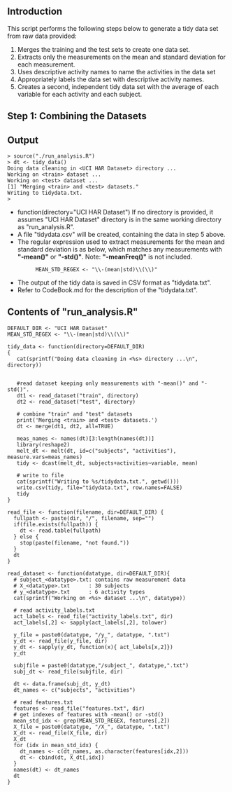 ## Introduction

This script performs the following steps below to generate a tidy data set from raw data provided:

1. Merges the training and the test sets to create one data set.
2. Extracts only the measurements on the mean and standard deviation for each measurement.
3. Uses descriptive activity names to name the activities in the data set
4. Appropriately labels the data set with descriptive activity names.
5. Creates a second, independent tidy data set with the average of each variable for each activity and each subject.


## Step 1: Combining the Datasets



## Output
```{r}
> source("./run_analysis.R")
> dt <- tidy_data()
Doing data cleaning in <UCI HAR Dataset> directory ...
Working on <train> dataset ...
Working on <test> dataset ...
[1] "Merging <train> and <test> datasets."
Writing to tidydata.txt.
> 
```

* function(directory="UCI HAR Dataset")
  If no directory is provided, it assumes "UCI HAR Dataset" directory is in the same working
  directory as "run_analysis.R".
* A file "tidydata.csv" will be created, containing the data in step 5 above.
* The regular expression used to extract measurements for the mean and standard deviation is 
  as below, which matches any measurements with **"-mean()"** or **"-std()"**. Note: **"-meanFreq()"** is
  not included.

```{r}
         MEAN_STD_REGEX <- "\\-(mean|std)\\(\\)"
```

* The output of the tidy data is saved in CSV format as "tidydata.txt".
* Refer to CodeBook.md for the description of the "tidydata.txt".


## Contents of "run_analysis.R"

```{r}
DEFAULT_DIR <- "UCI HAR Dataset"
MEAN_STD_REGEX <- "\\-(mean|std)\\(\\)"

tidy_data <- function(directory=DEFAULT_DIR)
{
   cat(sprintf("Doing data cleaning in <%s> directory ...\n", directory))

      
   #read dataset keeping only measurements with "-mean()" and "-std()".
   dt1 <- read_dataset("train", directory)
   dt2 <- read_dataset("test", directory)

   # combine "train" and "test" datasets
   print('Merging <train> and <test> datasets.')
   dt <- merge(dt1, dt2, all=TRUE)
    
   meas_names <- names(dt)[3:length(names(dt))]
   library(reshape2)
   melt_dt <- melt(dt, id=c("subjects", "activities"), measure.vars=meas_names)
   tidy <- dcast(melt_dt, subjects+activities~variable, mean)
   
   # write to file
   cat(sprintf("Writing to %s/tidydata.txt.", getwd()))
   write.csv(tidy, file="tidydata.txt", row.names=FALSE)
   tidy
}

read_file <- function(filename, dir=DEFAULT_DIR) {
  fullpath <- paste(dir, "/", filename, sep="")
  if(file.exists(fullpath)) {
    dt <- read.table(fullpath)
  } else {
    stop(paste(filename, "not found."))
  }
  dt
}

read_dataset <- function(datatype, dir=DEFAULT_DIR){
  # subject_<datatype>.txt: contains raw measurement data
  # X_<datatype>.txt      : 30 subjects
  # y_<datatype>.txt      : 6 activity types
  cat(sprintf("Working on <%s> dataset ...\n", datatype))

  # read activity_labels.txt
  act_labels <- read_file("activity_labels.txt", dir)
  act_labels[,2] <- sapply(act_labels[,2], tolower)
  
  y_file = paste0(datatype, "/y_", datatype, ".txt")
  y_dt <- read_file(y_file, dir)
  y_dt <- sapply(y_dt, function(x){ act_labels[x,2]})
  y_dt
  
  subjfile = paste0(datatype,"/subject_", datatype,".txt")
  subj_dt <- read_file(subjfile, dir)
  
  dt <- data.frame(subj_dt, y_dt)
  dt_names <- c("subjects", "activities")
  
  # read features.txt
  features <- read_file("features.txt", dir)
  # get indexes of features with -mean() or -std()
  mean_std_idx <- grep(MEAN_STD_REGEX, features[,2])
  X_file = paste0(datatype, "/X_", datatype, ".txt")
  X_dt <- read_file(X_file, dir)
  X_dt
  for (idx in mean_std_idx) {
    dt_names <- c(dt_names, as.character(features[idx,2]))
    dt <- cbind(dt, X_dt[,idx])
  }
  names(dt) <- dt_names
  dt
}
```



